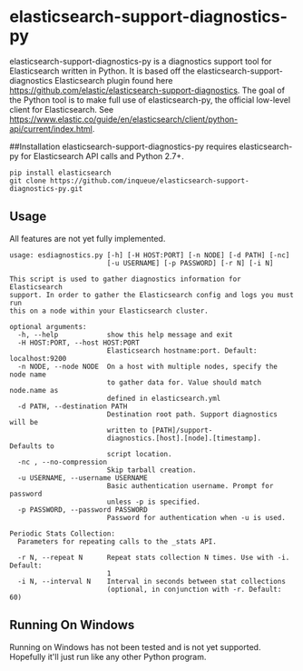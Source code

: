# elasticsearch-support-diagnostics-py

elasticsearch-support-diagnostics-py is a diagnostics support tool for Elasticsearch written in Python. It is based off the elasticsearch-support-diagnostics Elasticsearch plugin found here https://github.com/elastic/elasticsearch-support-diagnostics. The goal of the Python tool is to make full use of elasticsearch-py, the official low-level client for Elasticsearch. See https://www.elastic.co/guide/en/elasticsearch/client/python-api/current/index.html.

##Installation
elasticsearch-support-diagnostics-py requires elasticsearch-py for Elasticsearch API calls and Python 2.7+. 
```
pip install elasticsearch
git clone https://github.com/inqueue/elasticsearch-support-diagnostics-py.git
```

## Usage
All features are not yet fully implemented.
```
usage: esdiagnostics.py [-h] [-H HOST:PORT] [-n NODE] [-d PATH] [-nc]
                        [-u USERNAME] [-p PASSWORD] [-r N] [-i N]

This script is used to gather diagnostics information for Elasticsearch
support. In order to gather the Elasticsearch config and logs you must run
this on a node within your Elasticsearch cluster.

optional arguments:
  -h, --help            show this help message and exit
  -H HOST:PORT, --host HOST:PORT
                        Elasticsearch hostname:port. Default: localhost:9200
  -n NODE, --node NODE  On a host with multiple nodes, specify the node name
                        to gather data for. Value should match node.name as
                        defined in elasticsearch.yml
  -d PATH, --destination PATH
                        Destination root path. Support diagnostics will be
                        written to [PATH]/support-
                        diagnostics.[host].[node].[timestamp]. Defaults to
                        script location.
  -nc , --no-compression
                        Skip tarball creation.
  -u USERNAME, --username USERNAME
                        Basic authentication username. Prompt for password
                        unless -p is specified.
  -p PASSWORD, --password PASSWORD
                        Password for authentication when -u is used.

Periodic Stats Collection:
  Parameters for repeating calls to the _stats API.

  -r N, --repeat N      Repeat stats collection N times. Use with -i. Default:
                        1
  -i N, --interval N    Interval in seconds between stat collections
                        (optional, in conjunction with -r. Default: 60)
```

## Running On Windows
Running on Windows has not been tested and is not yet supported. Hopefully it'll just run like any other Python program.
